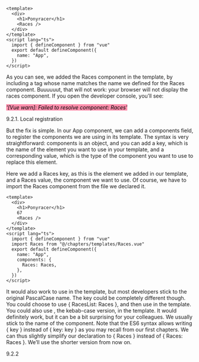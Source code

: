 
```
<template>
  <div>
    <h1>Ponyracer</h1>
    <Races />
  </div>
</template>
<script lang="ts">
  import { defineComponent } from "vue"
  export default defineComponent({
    name: "App",
  })
</script>

```

As you can see, we added the Races component in the template, by including a tag whose name
matches the name we defined for the Races component.
Buuuuuut, that will not work: your browser will not display the races component.
If you open the developer console, you’ll see:

<mark style="background: #FF5582A6;">_'[Vue warn]: Failed to resolve component: Races'_</mark>

9.2.1. Local registration

But the fix is simple. In our App component, we can add a components field, to register the
components we are using in its template. The syntax is very straightforward: components is an
object, and you can add a key, which is the name of the element you want to use in your template, and a corresponding value, which is the type of the component you want to use to replace this element.

Here we add a Races key, as this is the element we added in our template, and a Races value, the component we want to use. Of course, we have to import the Races component from the file we declared it.

```
<template>
  <div>
    <h1>Ponyracer</h1>
    67
    <Races />
  </div>
</template>
<script lang="ts">
  import { defineComponent } from "vue"
  import Races from "@/chapters/templates/Races.vue"
  export default defineComponent({
    name: "App",
    components: {
      Races: Races,
    },
  })
</script>

```

It would also work to use <races></races> in the template, but most developers stick to the original
PascalCase name.
The key could be completely different though. You could choose to use { RacesList: Races }, and then use <RacesList></RacesList> in the template. You could also use <races-list></races-list>, the kebab-case version, in the template. It would definitely work, but it can be a bit surprising for your colleagues. We usually stick to the name of the component.
Note that the ES6 syntax allows writing { key } instead of { key: key } as you may recall from our
first chapters. We can thus slightly simplify our declaration to { Races } instead of { Races: Races }. We’ll use the shorter version from now on.

9.2.2